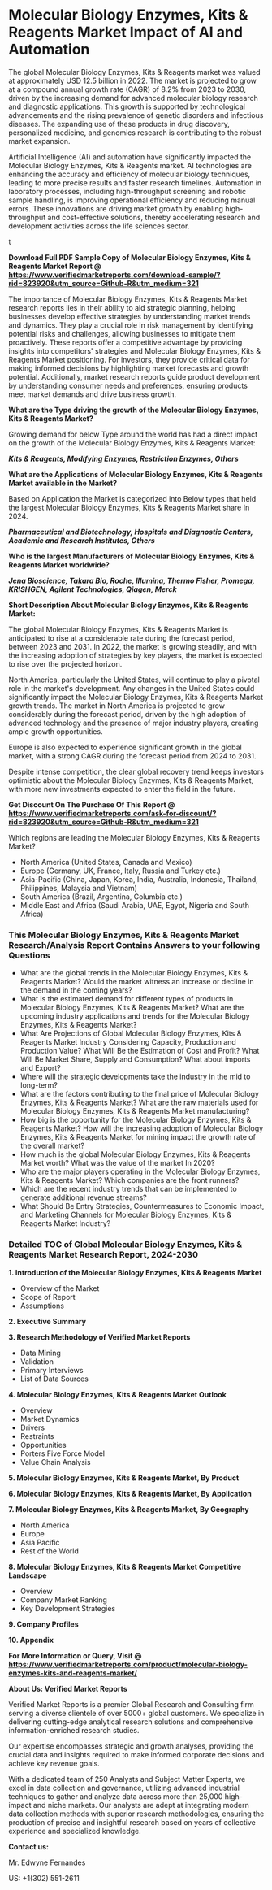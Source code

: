<meta name="title" content="Global  Molecular Biology Enzymes, Kits & Reagents Market Impact of AI and Automation"><meta name="description" content="  The global Molecular Biology Enzymes, Kits & Reagents market was valued at approximately USD 12.5 billion in 2022. The market is projected to grow at a compound annu"><meta name="title" content=" Molecular Biology Enzymes, Kits & Reagents Market Size, Share, Scope, Trends, Growth, Opportunities, Analysis, Forecast"> <h1>Molecular Biology Enzymes, Kits & Reagents Market Impact of AI and Automation</h1> <p>The global Molecular Biology Enzymes, Kits & Reagents market was valued at approximately USD 12.5 billion in 2022. The market is projected to grow at a compound annual growth rate (CAGR) of 8.2% from 2023 to 2030, driven by the increasing demand for advanced molecular biology research and diagnostic applications. This growth is supported by technological advancements and the rising prevalence of genetic disorders and infectious diseases. The expanding use of these products in drug discovery, personalized medicine, and genomics research is contributing to the robust market expansion.</p> <p>Artificial Intelligence (AI) and automation have significantly impacted the Molecular Biology Enzymes, Kits & Reagents market. AI technologies are enhancing the accuracy and efficiency of molecular biology techniques, leading to more precise results and faster research timelines. Automation in laboratory processes, including high-throughput screening and robotic sample handling, is improving operational efficiency and reducing manual errors. These innovations are driving market growth by enabling high-throughput and cost-effective solutions, thereby accelerating research and development activities across the life sciences sector.</p> t</p><p id="" class=""><strong>Download Full PDF Sample Copy of Molecular Biology Enzymes, Kits & Reagents Market Report @ <a href="https://www.verifiedmarketreports.com/download-sample/?rid=823920&utm_source=Github-R&utm_medium=321" target="_blank">https://www.verifiedmarketreports.com/download-sample/?rid=823920&utm_source=Github-R&utm_medium=321</a></strong></p><p>The importance of&nbsp;Molecular Biology Enzymes, Kits & Reagents Market research reports lies in their ability to aid strategic planning, helping businesses develop effective strategies by understanding market trends and dynamics. They play a crucial role in risk management by identifying potential risks and challenges, allowing businesses to mitigate them proactively. These reports offer a competitive advantage by providing insights into competitors' strategies and Molecular Biology Enzymes, Kits & Reagents Market positioning. For investors, they provide critical data for making informed decisions by highlighting market forecasts and growth potential. Additionally, market research reports guide product development by understanding consumer needs and preferences, ensuring products meet market demands and drive business growth.</p><p><strong>What are the&nbsp;Type driving the growth of the Molecular Biology Enzymes, Kits & Reagents Market?</strong></p><p id="" class="">Growing demand for below Type around the world has had a direct impact on the growth of the Molecular Biology Enzymes, Kits & Reagents Market:</p><em><strong>Kits & Reagents, Modifying Enzymes, Restriction Enzymes, Others</strong></em></p><strong>What are the&nbsp;Applications&nbsp;of Molecular Biology Enzymes, Kits & Reagents Market available in the Market?</strong></p><p id="" class="">Based on Application the Market is categorized into Below types that held the largest Molecular Biology Enzymes, Kits & Reagents Market share In 2024.</p><em><strong>Pharmaceutical and Biotechnology, Hospitals and Diagnostic Centers, Academic and Research Institutes, Others</strong></em></p><strong>Who is the largest Manufacturers of Molecular Biology Enzymes, Kits & Reagents Market worldwide?</strong></p><p><em><strong>Jena Bioscience, Takara Bio, Roche, Illumina, Thermo Fisher, Promega, KRISHGEN, Agilent Technologies, Qiagen, Merck</strong></em></p><p id="" class=""><strong>Short Description About Molecular Biology Enzymes, Kits & Reagents Market:</strong></p><p>The global Molecular Biology Enzymes, Kits & Reagents Market is anticipated to rise at a considerable rate during the forecast period, between 2023 and 2031. In 2022, the market is growing steadily, and with the increasing adoption of strategies by key players, the market is expected to rise over the projected horizon.</p><p>North America, particularly the United States, will continue to play a pivotal role in the market's development. Any changes in the United States could significantly impact the Molecular Biology Enzymes, Kits & Reagents Market growth trends. The market in North America is projected to grow considerably during the forecast period, driven by the high adoption of advanced technology and the presence of major industry players, creating ample growth opportunities.</p><p>Europe is also expected to experience significant growth in the global market, with a strong CAGR during the forecast period from 2024 to 2031.</p><p>Despite intense competition, the clear global recovery trend keeps investors optimistic about the Molecular Biology Enzymes, Kits & Reagents Market, with more new investments expected to enter the field in the future.</p><p id="" class=""><strong>Get Discount On The Purchase Of This Report @ <a href="https://www.verifiedmarketreports.com/ask-for-discount/?rid=823920&utm_source=Github-R&utm_medium=321" target="_blank">https://www.verifiedmarketreports.com/ask-for-discount/?rid=823920&utm_source=Github-R&utm_medium=321</a></strong></p>Which regions are leading the Molecular Biology Enzymes, Kits & Reagents Market?</p><ul><li>North America (United States, Canada and Mexico)</li><li>Europe (Germany, UK, France, Italy, Russia and Turkey etc.)</li><li>Asia-Pacific (China, Japan, Korea, India, Australia, Indonesia, Thailand, Philippines, Malaysia and Vietnam)</li><li>South America (Brazil, Argentina, Columbia etc.)</li><li>Middle East and Africa (Saudi Arabia, UAE, Egypt, Nigeria and South Africa)</li></ul><h3 id="" class="">This Molecular Biology Enzymes, Kits & Reagents Market Research/Analysis Report Contains Answers to your following Questions</h3><ul><li>What are the global trends in the Molecular Biology Enzymes, Kits & Reagents Market? Would the market witness an increase or decline in the demand in the coming years?</li><li>What is the estimated demand for different types of products in Molecular Biology Enzymes, Kits & Reagents Market? What are the upcoming industry applications and trends for the Molecular Biology Enzymes, Kits & Reagents Market?</li><li>What Are Projections of Global Molecular Biology Enzymes, Kits & Reagents Market Industry Considering Capacity, Production and Production Value? What Will Be the Estimation of Cost and Profit? What Will Be Market Share, Supply and Consumption? What about imports and Export?</li><li>Where will the strategic developments take the industry in the mid to long-term?</li><li>What are the factors contributing to the final price of Molecular Biology Enzymes, Kits & Reagents Market? What are the raw materials used for Molecular Biology Enzymes, Kits & Reagents Market manufacturing?</li><li>How big is the opportunity for the Molecular Biology Enzymes, Kits & Reagents Market? How will the increasing adoption of Molecular Biology Enzymes, Kits & Reagents Market for mining impact the growth rate of the overall market?</li><li>How much is the global Molecular Biology Enzymes, Kits & Reagents Market worth? What was the value of the market In 2020?</li><li>Who are the major players operating in the Molecular Biology Enzymes, Kits & Reagents Market? Which companies are the front runners?</li><li>Which are the recent industry trends that can be implemented to generate additional revenue streams?</li><li>What Should Be Entry Strategies, Countermeasures to Economic Impact, and Marketing Channels for Molecular Biology Enzymes, Kits & Reagents Market Industry?</li></ul><h3 id="" class="">Detailed TOC of Global Molecular Biology Enzymes, Kits & Reagents Market Research Report, 2024-2030</h3><p id="" class=""><strong>1. Introduction of the Molecular Biology Enzymes, Kits & Reagents Market</strong></p><ul><li>Overview of the Market</li><li>Scope of Report</li><li>Assumptions</li></ul><p id="" class=""><strong>2. Executive Summary</strong></p><p id="" class=""><strong>3. Research Methodology of Verified Market Reports</strong></p><ul><li>Data Mining</li><li>Validation</li><li>Primary Interviews</li><li>List of Data Sources</li></ul><p id="" class=""><strong>4. Molecular Biology Enzymes, Kits & Reagents Market Outlook</strong></p><ul><li>Overview</li><li>Market Dynamics</li><li>Drivers</li><li>Restraints</li><li>Opportunities</li><li>Porters Five Force Model</li><li>Value Chain Analysis</li></ul><p id="" class=""><strong>5. Molecular Biology Enzymes, Kits & Reagents Market, By Product</strong></p><p id="" class=""><strong>6. Molecular Biology Enzymes, Kits & Reagents Market, By Application</strong></p><p id="" class=""><strong>7. Molecular Biology Enzymes, Kits & Reagents Market, By Geography</strong></p><ul><li>North America</li><li>Europe</li><li>Asia Pacific</li><li>Rest of the World</li></ul><p id="" class=""><strong>8. Molecular Biology Enzymes, Kits & Reagents Market Competitive Landscape</strong></p><ul><li>Overview</li><li>Company Market Ranking</li><li>Key Development Strategies</li></ul><p id="" class=""><strong>9. Company Profiles</strong></p><p id="" class=""><strong>10. Appendix</strong></p><p id="" class=""><strong>For More Information or Query, Visit @ <a href="https://www.verifiedmarketreports.com/product/molecular-biology-enzymes-kits-and-reagents-market/" target="_blank">https://www.verifiedmarketreports.com/product/molecular-biology-enzymes-kits-and-reagents-market/</a></strong></p><p id="" class=""><strong>About Us: Verified Market Reports</strong></p><p id="" class="">Verified Market Reports is a premier Global Research and Consulting firm serving a diverse clientele of over 5000+ global customers. We specialize in delivering cutting-edge analytical research solutions and comprehensive information-enriched research studies.</p><p id="" class="">Our expertise encompasses strategic and growth analyses, providing the crucial data and insights required to make informed corporate decisions and achieve key revenue goals.</p><p id="" class="">With a dedicated team of 250 Analysts and Subject Matter Experts, we excel in data collection and governance, utilizing advanced industrial techniques to gather and analyze data across more than 25,000 high-impact and niche markets. Our analysts are adept at integrating modern data collection methods with superior research methodologies, ensuring the production of precise and insightful research based on years of collective experience and specialized knowledge.</p><p id="" class=""><strong>Contact us:</strong></p><p id="" class="">Mr. Edwyne Fernandes</p><p id="" class="">US: +1(302) 551-2611</p>